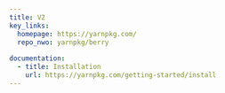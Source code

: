 ```yaml
---
title: V2
key_links:
  homepage: https://yarnpkg.com/
  repo_nwo: yarnpkg/berry
  
documentation:
  - title: Installation
    url: https://yarnpkg.com/getting-started/install
---
```

